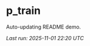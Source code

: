 # p_train

Auto-updating README demo.

<!--START_SECTION:status-->
_Last run: 2025-11-01 22:20 UTC_
<!--END_SECTION:status-->








































































































































































































































































































































































































































































































































































































































































































































































































































































































































































































































































































































































































































































































































































































































































































































































































































